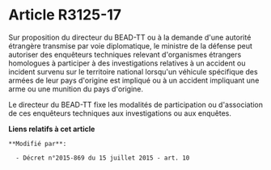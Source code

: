 # Article R3125-17

Sur proposition du directeur du BEAD-TT ou à la demande d'une autorité étrangère transmise par voie diplomatique, le ministre
de la défense peut autoriser des enquêteurs techniques relevant d'organismes étrangers homologues à participer à des
investigations relatives à un accident ou incident survenu sur le territoire national lorsqu'un véhicule spécifique des
armées de leur pays d'origine est impliqué ou à un accident impliquant une arme ou une munition du pays d'origine. 

Le directeur du BEAD-TT fixe les modalités de participation ou d'association de ces enquêteurs techniques aux investigations
ou aux enquêtes.

**Liens relatifs à cet article**

	**Modifié par**:

	  - Décret n°2015-869 du 15 juillet 2015 - art. 10

